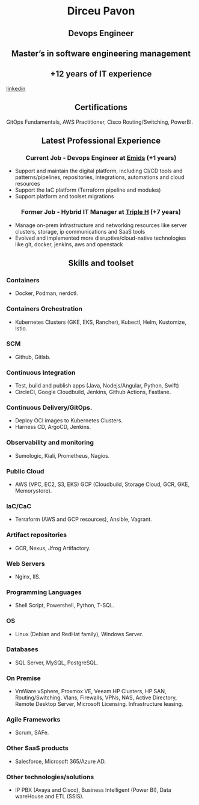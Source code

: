 # <center> Dirceu Pavon </center>
## <center> Devops Engineer </center>
## <center> Master’s in software engineering management </center>
## <center> +12 years of IT experience </center>
[linkedin](https://www.linkedin.com/in/dirceu-pav%C3%B3n-2779aa8a)
## <center> Certifications </center>
GitOps Fundamentals, AWS Practitioner, Cisco Routing/Switching, PowerBI.
## <center> Latest Professional Experience </center>
### <center> Current Job - Devops Engineer at [Emids](https://www.linkedin.com/company/emids) (+1 years) </center>
- Support and maintain the digital platform, including CI/CD tools and
patterns/pipelines, repositories, integrations, automations and cloud resources
- Support the IaC platform (Terraform pipeline and modules)
- Support platform and toolset migrations
### <center> Former Job - Hybrid IT Manager at [Triple H](https://www.linkedin.com/company/triple-h-produce-usa) (+7 years) </center>
- Manage on-prem infrastructure and networking resources like server clusters,
storage, ip communications and SaaS tools
- Evolved and implemented more disruptive/cloud-native technologies like git, docker,
jenkins, aws and openstack

## <center> Skills and toolset </center>
### Containers
- Docker, Podman, nerdctl.
### Containers Orchestration
- Kubernetes Clusters (GKE, EKS, Rancher), Kubectl, Helm, Kustomize, Istio.
### SCM
- Github, Gitlab.
### Continuous Integration
- Test, build and publish apps (Java, Nodejs/Angular, Python, Swift)
- CircleCI, Google Cloudbuild, Jenkins, Github Actions, Fastlane.
### Continuous Delivery/GitOps.
- Deploy OCI images to Kubernetes Clusters.
- Harness CD, ArgoCD, Jenkins.
### Observability and monitoring
- Sumologic, Kiali, Prometheus, Nagios.
### Public Cloud
- AWS (VPC, EC2, S3, EKS) GCP (Cloudbuild, Storage Cloud, GCR, GKE, Memorystore).
### IaC/CaC
- Terraform (AWS and GCP resources), Ansible, Vagrant.
### Artifact repositories
- GCR, Nexus, Jfrog Artifactory.
### Web Servers
- Nginx, IIS.
### Programming Languages
- Shell Script, Powershell, Python, T-SQL.
### OS
- Linux (Debian and RedHat family), Windows Server.
### Databases
- SQL Server, MySQL, PostgreSQL.
### On Premise
- VmWare vSphere, Proxmox VE, Veeam HP Clusters, HP SAN, Routing/Switching, Vlans, Firewalls, VPNs, NAS, Active Directory, Remote Desktop Server, Microsoft Licensing. Infrastructure leasing.
### Agile Frameworks
- Scrum, SAFe.
### Other SaaS products
- Salesforce, Microsoft 365/Azure AD.
### Other technologies/solutions
- IP PBX (Avaya and Cisco), Business Intelligent (Power BI), Data wareHouse and ETL (SSIS).
